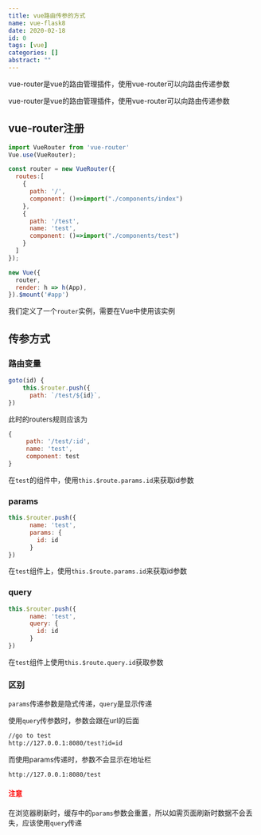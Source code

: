 ```yaml
---
title: vue路由传参的方式
name: vue-flask8
date: 2020-02-18
id: 0
tags: [vue]
categories: []
abstract: ""
---
```



vue-router是vue的路由管理插件，使用vue-router可以向路由传递参数


<!--more-->


vue-router是vue的路由管理插件，使用vue-router可以向路由传递参数

<!--more-->

## vue-router注册

```javascript
import VueRouter from 'vue-router'
Vue.use(VueRouter);

const router = new VueRouter({
  routes:[
    {
      path: '/',
      component: ()=>import("./components/index")
    },
    {
      path: '/test',
      name: 'test',
      component: ()=>import("./components/test")
    }
  ]
});

new Vue({
  router,
  render: h => h(App),
}).$mount('#app')

```

我们定义了一个`router`实例，需要在Vue中使用该实例

## 传参方式

### 路由变量

```javascript
goto(id) {
    this.$router.push({
      path: `/test/${id}`,
})
```

此时的routers规则应该为

```javascript
{
     path: '/test/:id',
     name: 'test',
     component: test
}
```

在`test`的组件中，使用`this.$route.params.id`来获取id参数

### params

```javascript
this.$router.push({
      name: 'test',
      params: {
      	id: id
      }
})
```

在`test`组件上，使用`this.$route.params.id`来获取id参数

### query

```javascript
this.$router.push({
      name: 'test',
      query: {
      	id: id
      }
})
```

在`test`组件上使用`this.$route.query.id`获取参数

### 区别

`params`传递参数是隐式传递，`query`是显示传递

使用`query`传参数时，参数会跟在url的后面

```html
//go to test
http://127.0.0.1:8080/test?id=id
```

而使用params传递时，参数不会显示在地址栏

```html
http://127.0.0.1:8080/test
```

<h4 style="color:red">注意</h4>

在浏览器刷新时，缓存中的`params`参数会重置，所以如需页面刷新时数据不会丢失，应该使用`query`传递